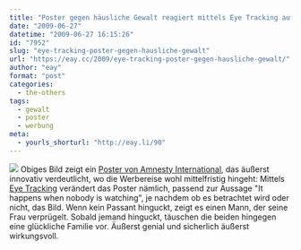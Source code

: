 ```yaml
---
title: "Poster gegen häusliche Gewalt reagiert mittels Eye Tracking auf Blicke"
date: "2009-06-27"
datetime: "2009-06-27 16:15:26"
id: "7952"
slug: "eye-tracking-poster-gegen-hausliche-gewalt"
url: "https://eay.cc/2009/eye-tracking-poster-gegen-hausliche-gewalt/"
author: "eay"
format: "post"
categories:
  - the-others
tags:
  - gewalt
  - poster
  - werbung
meta:
  - yourls_shorturl: "http://eay.li/90"
---
```


![](https://eay.cc/uploads/2009/amnestyposter.jpg) Obiges Bild zeigt ein [Poster von Amnesty International](http://www.coloribus.com/adsarchive/prints/amnesty-international-eye-tracking-315801/), das äußerst innovativ verdeutlicht, wo die Werbereise wohl mittelfristig hingeht: Mittels [Eye Tracking](http://de.wikipedia.org/wiki/Blickbewegungsregistrierung) verändert das Poster nämlich, passend zur Aussage "It happens when nobody is watching", je nachdem ob es betrachtet wird oder nicht, das Bild. Wenn kein Passant hinguckt, zeigt es einen Mann, der seine Frau verprügelt. Sobald jemand hinguckt, täuschen die beiden hingegen eine glückliche Familie vor. Äußerst genial und sicherlich äußerst wirkungsvoll.
